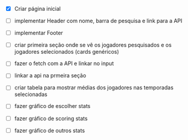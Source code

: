 - [x] Criar página inicial
- [ ] implementar Header com nome, barra de pesquisa e link para a API
- [ ] implementar Footer
- [ ] criar primeira seção onde se vê os jogadores pesquisados e os jogadores selecionados (cards genéricos)
- [ ] fazer o fetch com a API e linkar no input
- [ ] linkar a api na prmeira seção
- [ ] criar tabela para mostrar médias dos jogadores nas temporadas selecionadas

- [ ] fazer gráfico de escolher stats
- [ ] fazer gráfico de scoring stats
- [ ] fazer gráfico de outros stats
